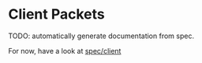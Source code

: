 # Client Packets
TODO: automatically generate documentation from spec.

For now, have a look at [spec/client](../spec/client)
